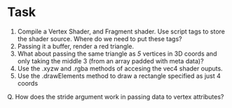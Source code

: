 Task
====

1. Compile a Vertex Shader, and Fragment shader. Use script tags to store the shader source. Where do we need to put these tags?
2. Passing it a buffer, render a red triangle.
3. What about passing the same triangle as *5* vertices in 3D coords and only taking the middle 3 (from an array padded with meta data)?
4. Use the .xyzw and .rgba methods of accesing the vec4 shader ouputs.
5. Use the .drawElements method to draw a rectangle specified as just 4 coords

Q. How does the stride argument work in passing data to vertex attributes?
